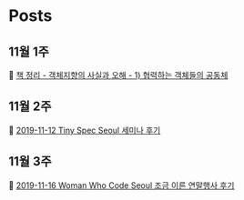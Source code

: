 # Posts

## 11월 1주
📖 [책 정리 - 객체지향의 사실과 오해 - 1) 협력하는 객체들의 공동체](https://hyesunzzang.tistory.com/166)

## 11월 2주
🎤 [2019-11-12 Tiny Spec Seoul 세미나 후기](https://hyesunzzang.tistory.com/167)

## 11월 3주
🎤 [2019-11-16 Woman Who Code Seoul 조금 이른 연말행사 후기](https://hyesunzzang.tistory.com/168)

